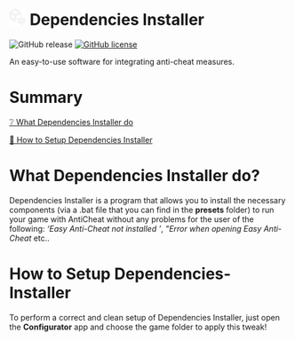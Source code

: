 # <img src="src/icon.png" alt="Icon" width="30px" height="30px"> **Dependencies Installer**

![GitHub release](https://img.shields.io/github/v/release/Play-Epik-Inc/DependeciesInstaller?color=009dff) [![GitHub license](https://img.shields.io/badge/license-MIT-blue.svg)](https://github.com/Play-Epik-Inc/DependeciesInstaller/blob/main/LICENSE)

An easy-to-use software for integrating anti-cheat measures.

# **Summary**

[❔ What Dependencies Installer do](#what-dependencies-installer-do)

[🚀 How to Setup Dependencies Installer](#how-to-setup-dependencies-installer)

# **What Dependencies Installer do?**
Dependencies Installer is a program that allows you to install the necessary components (via a .bat file that you can find in the **presets** folder) to run your game with AntiCheat without any problems for the user of the following: *‘Easy Anti-Cheat not installed ’*, *"Error when opening Easy Anti-Cheat* etc..

# **How to Setup Dependencies-Installer**

To perform a correct and clean setup of Dependencies Installer, just open the **Configurator** app and choose the game folder to apply this tweak!